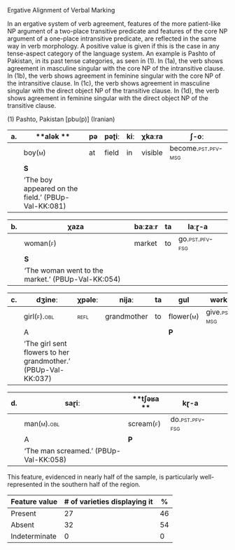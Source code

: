 Ergative Alignment of Verbal Marking

In an ergative system of verb agreement, features of the more
patient-like NP argument of a two-place transitive predicate and
features of the core NP argument of a one-place intransitive predicate,
are reflected in the same way in verb morphology. A positive value is
given if this is the case in any tense-aspect category of the language
system. An example is Pashto of Pakistan, in its past tense categories,
as seen in (1). In (1a), the verb shows agreement in masculine singular
with the core NP of the intransitive clause. In (1b), the verb shows
agreement in feminine singular with the core NP of the intransitive
clause. In (1c), the verb shows agreement in masculine singular with the
direct object NP of the transitive clause. In (1d), the verb shows
agreement in feminine singular with the direct object NP of the
transitive clause.<span id="_Hlk51167693" class="anchor"></span>

(1) <span id="_Ref531867975" class="anchor"></span>Pashto, Pakistan
    \[pbu(p)\] (Iranian)

| a.  | **alək **                                            | pə  | pəʈiː | kiː | χkaːra  | ʃ-**oː**                                                         |
|-----|------------------------------------------------------|-----|-------|-----|---------|------------------------------------------------------------------|
|     | boy(<span style="font-variant:small-caps;">m</span>) | at  | field | in  | visible | become.<span style="font-variant:small-caps;">pst.pfv-msg</span> |
|     | **S**                                                |     |       |     |         |                                                                  |
|     | ‘The boy appeared on the field.’ (PBUp-Val-KK:081)   |

| b.  | **χaza**                                               | baːzaːr | ta  | laːɽ-**a**                                                   |     |
|-----|--------------------------------------------------------|---------|-----|--------------------------------------------------------------|-----|
|     | woman(<span style="font-variant:small-caps;">f</span>) | market  | to  | go.<span style="font-variant:small-caps;">pst.pfv-fsg</span> |     |
|     | **S**                                                  |         |     |                                                              |     |
|     | ‘The woman went to the market.’ (PBUp-Val-KK:054)      |

| c.  | dʒineː                                                                                                  | χpəleː                                             | nijaː       | ta  | **gul**                                                 | wərkɽ-**oː**                                                   |
|-----|---------------------------------------------------------------------------------------------------------|----------------------------------------------------|-------------|-----|---------------------------------------------------------|----------------------------------------------------------------|
|     | girl(<span style="font-variant:small-caps;">f</span>)<span style="font-variant:small-caps;">.obl</span> | <span style="font-variant:small-caps;">refl</span> | grandmother | to  | flower(<span style="font-variant:small-caps;">m</span>) | give.<span style="font-variant:small-caps;">pst.pfv-msg</span> |
|     | A                                                                                                       |                                                    |             |     | **P**                                                   |                                                                |
|     | ‘The girl sent flowers to her grandmother.’ (PBUp-Val-KK:037)                                           |

| d.  | saɽiː                                                    | **tʃəʁa **                                              | kɽ-**a**                                                     |     |     |
|-----|----------------------------------------------------------|---------------------------------------------------------|--------------------------------------------------------------|-----|-----|
|     | man(<span style="font-variant:small-caps;">m).obl</span> | scream(<span style="font-variant:small-caps;">f</span>) | do.<span style="font-variant:small-caps;">pst.pfv-fsg</span> |     |     |
|     | A                                                        | **P**                                                   |                                                              |     |     |
|     | ‘The man screamed.’ (PBUp-Val-KK:058)                    |

This feature, evidenced in nearly half of the sample, is particularly
well-represented in the southern half of the region.

| Feature value | \# of varieties displaying it | %   |
|---------------|-------------------------------|-----|
| Present       | 27                            | 46  |
| Absent        | 32                            | 54  |
| Indeterminate | 0                             | 0   |


